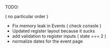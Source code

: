 TODO: 

( no particular order ) 

- Fix memory leak in Events ( check console )
- Updated register layout because it sucks
- add validation to register inputs ( state === 2 )
- normalize dates for the event page